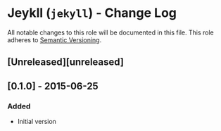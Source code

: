 # Jeykll (`jekyll`) - Change Log

All notable changes to this role will be documented in this file.
This role adheres to [Semantic Versioning](http://semver.org/spec/v2.0.0.html).

## [Unreleased][unreleased]

## [0.1.0] - 2015-06-25

### Added

* Initial version
